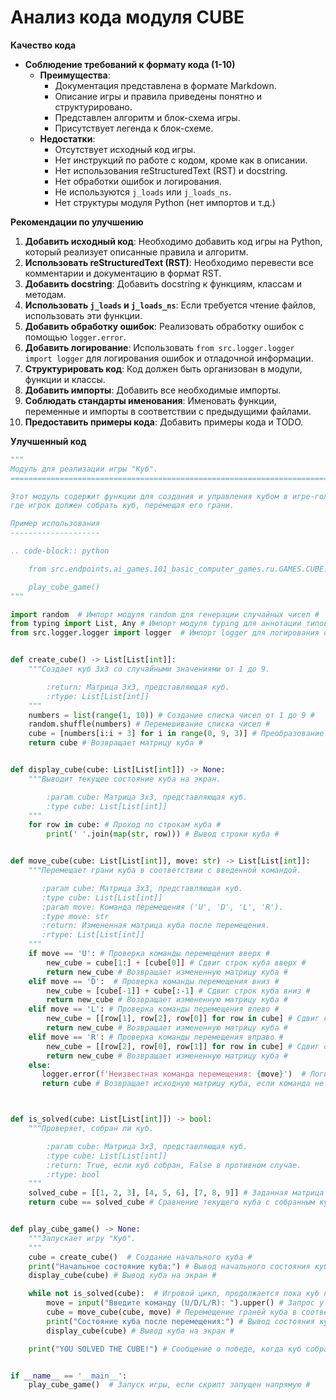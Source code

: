 # Анализ кода модуля CUBE

**Качество кода**

- **Соблюдение требований к формату кода (1-10)**
    - **Преимущества**:
        - Документация представлена в формате Markdown.
        - Описание игры и правила приведены понятно и структурировано.
        - Представлен алгоритм и блок-схема игры.
        - Присутствует легенда к блок-схеме.
    - **Недостатки**:
        - Отсутствует исходный код игры.
        - Нет инструкций по работе с кодом, кроме как в описании.
        - Нет использования reStructuredText (RST) и docstring.
        - Нет обработки ошибок и логирования.
        - Не используются `j_loads` или `j_loads_ns`.
        - Нет структуры модуля Python (нет импортов и т.д.)

**Рекомендации по улучшению**

1.  **Добавить исходный код**: Необходимо добавить код игры на Python, который реализует описанные правила и алгоритм.
2.  **Использовать reStructuredText (RST)**: Необходимо перевести все комментарии и документацию в формат RST.
3.  **Добавить docstring**: Добавить docstring к функциям, классам и методам.
4.  **Использовать `j_loads` и `j_loads_ns`**: Если требуется чтение файлов, использовать эти функции.
5.  **Добавить обработку ошибок**: Реализовать обработку ошибок с помощью `logger.error`.
6.  **Добавить логирование**: Использовать `from src.logger.logger import logger` для логирования ошибок и отладочной информации.
7.  **Структурировать код**: Код должен быть организован в модули, функции и классы.
8.  **Добавить импорты**: Добавить все необходимые импорты.
9.  **Соблюдать стандарты именования**: Именовать функции, переменные и импорты в соответствии с предыдущими файлами.
10. **Предоставить примеры кода**: Добавить примеры кода и TODO.

**Улучшенный код**

```python
"""
Модуль для реализации игры "Куб".
=========================================================================================

Этот модуль содержит функции для создания и управления кубом в игре-головоломке,
где игрок должен собрать куб, перемещая его грани.

Пример использования
--------------------

.. code-block:: python

    from src.endpoints.ai_games.101_basic_computer_games.ru.GAMES.CUBE.cube import play_cube_game

    play_cube_game()
"""

import random  # Импорт модуля random для генерации случайных чисел #
from typing import List, Any # Импорт модуля typing для аннотации типов #
from src.logger.logger import logger  # Импорт logger для логирования ошибок #


def create_cube() -> List[List[int]]:
    """Создает куб 3x3 со случайными значениями от 1 до 9.

        :return: Матрица 3x3, представляющая куб.
        :rtype: List[List[int]]
    """
    numbers = list(range(1, 10)) # Создание списка чисел от 1 до 9 #
    random.shuffle(numbers) # Перемешивание списка чисел #
    cube = [numbers[i:i + 3] for i in range(0, 9, 3)] # Преобразование списка в матрицу 3x3 #
    return cube # Возвращает матрицу куба #


def display_cube(cube: List[List[int]]) -> None:
    """Выводит текущее состояние куба на экран.

        :param cube: Матрица 3x3, представляющая куб.
        :type cube: List[List[int]]
    """
    for row in cube: # Проход по строкам куба #
        print(' '.join(map(str, row))) # Вывод строки куба #


def move_cube(cube: List[List[int]], move: str) -> List[List[int]]:
    """Перемещает грани куба в соответствии с введенной командой.

       :param cube: Матрица 3x3, представляющая куб.
       :type cube: List[List[int]]
       :param move: Команда перемещения ('U', 'D', 'L', 'R').
       :type move: str
       :return: Измененная матрица куба после перемещения.
       :rtype: List[List[int]]
    """
    if move == 'U': # Проверка команды перемещения вверх #
        new_cube = cube[1:] + [cube[0]] # Сдвиг строк куба вверх #
        return new_cube # Возвращает измененную матрицу куба #
    elif move == 'D':  # Проверка команды перемещения вниз #
        new_cube = [cube[-1]] + cube[:-1] # Сдвиг строк куба вниз #
        return new_cube # Возвращает измененную матрицу куба #
    elif move == 'L': # Проверка команды перемещения влево #
        new_cube = [[row[1], row[2], row[0]] for row in cube] # Сдвиг столбцов куба влево #
        return new_cube # Возвращает измененную матрицу куба #
    elif move == 'R': # Проверка команды перемещения вправо #
        new_cube = [[row[2], row[0], row[1]] for row in cube] # Сдвиг столбцов куба вправо #
        return new_cube # Возвращает измененную матрицу куба #
    else:
       logger.error(f'Неизвестная команда перемещения: {move}')  # Логирование ошибки, если команда не распознана #
       return cube # Возвращает исходную матрицу куба, если команда не распознана #



def is_solved(cube: List[List[int]]) -> bool:
    """Проверяет, собран ли куб.

        :param cube: Матрица 3x3, представляющая куб.
        :type cube: List[List[int]]
        :return: True, если куб собран, False в противном случае.
        :rtype: bool
    """
    solved_cube = [[1, 2, 3], [4, 5, 6], [7, 8, 9]] # Заданная матрица собранного куба #
    return cube == solved_cube # Сравнение текущего куба с собранным кубом #


def play_cube_game() -> None:
    """Запускает игру "Куб".
    """
    cube = create_cube()  # Создание начального куба #
    print("Начальное состояние куба:") # Вывод начального состояния куба #
    display_cube(cube) # Вывод куба на экран #

    while not is_solved(cube):  # Игровой цикл, продолжается пока куб не собран #
        move = input("Введите команду (U/D/L/R): ").upper() # Запрос у пользователя команды перемещения #
        cube = move_cube(cube, move) # Перемещение граней куба в соответствии с командой #
        print("Состояние куба после перемещения:") # Вывод состояния куба после перемещения #
        display_cube(cube) # Вывод куба на экран #

    print("YOU SOLVED THE CUBE!") # Сообщение о победе, когда куб собран #


if __name__ == '__main__':
    play_cube_game()  # Запуск игры, если скрипт запущен напрямую #
```
